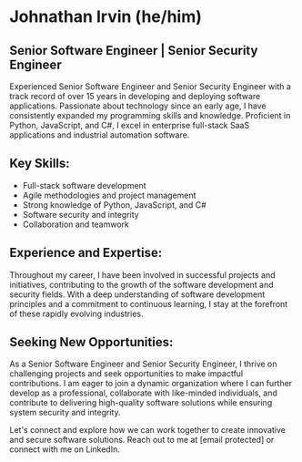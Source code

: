 # Johnathan Irvin (he/him)

## Senior Software Engineer | Senior Security Engineer

Experienced Senior Software Engineer and Senior Security Engineer with a track record of over 15 years in developing and deploying software applications. Passionate about technology since an early age, I have consistently expanded my programming skills and knowledge. Proficient in Python, JavaScript, and C#, I excel in enterprise full-stack SaaS applications and industrial automation software.

## Key Skills:

- Full-stack software development
- Agile methodologies and project management
- Strong knowledge of Python, JavaScript, and C#
- Software security and integrity
- Collaboration and teamwork

## Experience and Expertise:

Throughout my career, I have been involved in successful projects and initiatives, contributing to the growth of the software development and security fields. With a deep understanding of software development principles and a commitment to continuous learning, I stay at the forefront of these rapidly evolving industries.

## Seeking New Opportunities:

As a Senior Software Engineer and Senior Security Engineer, I thrive on challenging projects and seek opportunities to make impactful contributions. I am eager to join a dynamic organization where I can further develop as a professional, collaborate with like-minded individuals, and contribute to delivering high-quality software solutions while ensuring system security and integrity.

Let's connect and explore how we can work together to create innovative and secure software solutions. Reach out to me at [email protected] or connect with me on LinkedIn.
<!--
**JohnnyIrvin/JohnnyIrvin** is a ✨ _special_ ✨ repository because its `README.md` (this file) appears on your GitHub profile.

## I'm Currently Learning

I'm currently expanding my skillset by diving into Android Development. My primary goal is to gain the ability to write Android applications, as it will lay the foundation for my next objective: learning how to reverse engineer these applications to identify vulnerabilities. I'm fortunate to be learning from my friend [Chase Montgomery](https://github.com/Blufenix), whose expertise in Android development is invaluable.

Through this learning journey, I aim to acquire the necessary knowledge and skills to analyze and discover vulnerabilities within Android applications. This will serve as a stepping stone towards my ultimate aspiration of delving into the realm of Android itself, with the aim of uncovering vulnerabilities in the operating system.

Stay tuned for exciting projects and collaborations as I progress in Android development, reverse engineering, and the pursuit of securing the Android ecosystem.


<-- Here are some ideas to get you started:

- 🔭 I’m currently working on ...
- 🌱 I’m currently learning ...
- 👯 I’m looking to collaborate on ...
- 🤔 I’m looking for help with ...
- 💬 Ask me about ...
- 📫 How to reach me: ...
- 😄 Pronouns: ...
- ⚡ Fun fact: ...
-->
